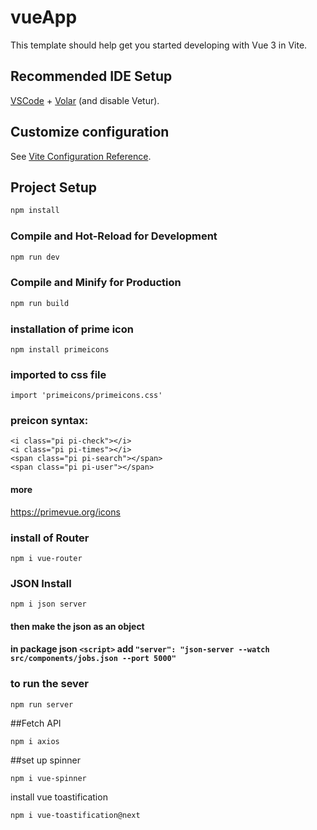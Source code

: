 # vueApp

This template should help get you started developing with Vue 3 in Vite.

## Recommended IDE Setup

[VSCode](https://code.visualstudio.com/) + [Volar](https://marketplace.visualstudio.com/items?itemName=Vue.volar) (and disable Vetur).

## Customize configuration

See [Vite Configuration Reference](https://vite.dev/config/).

## Project Setup

```sh
npm install
```

### Compile and Hot-Reload for Development

```sh
npm run dev
```

### Compile and Minify for Production

```sh
npm run build
```

### installation of prime icon
```
npm install primeicons
```

### imported to css file

```
import 'primeicons/primeicons.css'
```

### preicon syntax:
```
<i class="pi pi-check"></i>
<i class="pi pi-times"></i>
<span class="pi pi-search"></span>
<span class="pi pi-user"></span>
```
#### more
https://primevue.org/icons

### install of Router

```
npm i vue-router
```

### JSON Install
```
npm i json server
```
#### then make the json as an object
#### in package json `<script>` add `"server": "json-server --watch src/components/jobs.json --port 5000"`

### to run the sever

```
npm run server
```

##Fetch API
```
npm i axios

```

##set up spinner
```
npm i vue-spinner
````

install vue toastification 

```
npm i vue-toastification@next
```
